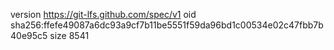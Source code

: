 version https://git-lfs.github.com/spec/v1
oid sha256:ffefe49087a6dc93a9cf7b11be5551f59da96bd1c00534e02c47fbb7b40e95c5
size 8541
